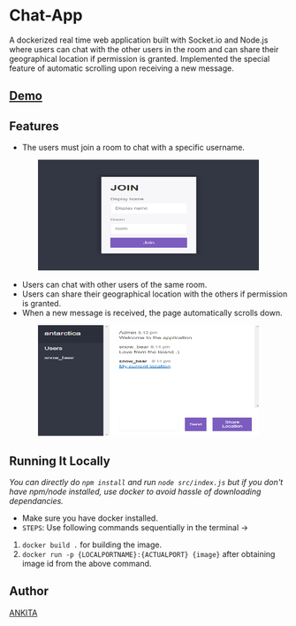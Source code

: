 # Chat-App
A dockerized real time web application built with Socket.io and Node.js where users can chat with the other users in the room and can share their geographical location if permission is granted. Implemented  the special feature of automatic scrolling upon receiving a new message.

## [Demo](https://ankita-chatapp.herokuapp.com/)

## Features
- The users must join a room to chat with a specific username.

 <p align="center">
 <img src="https://github.com/Ankitabit3496/Chat-App/blob/main/Images/Image_1.png" width="400" height="200" style="float:center">
 </p>
 
- Users can chat with other users of the same room.
- Users can share their geographical location with the others if permission is granted.
- When a new message is received, the page automatically scrolls down.

 <p align="center">
 <img src="https://github.com/Ankitabit3496/Chat-App/blob/main/Images/Image_2.png" width="400" height="200" style="float:center">
 </p>
 
 ## Running It Locally
 *You can directly do `npm install` and run `node src/index.js` but if you don't have npm/node installed, use docker to avoid hassle of downloading dependancies.*
 - Make sure you have docker installed.
 - `STEPS`: Use following commands sequentially in the terminal ->
  1. `docker build .` for building the image.
  2. `docker run -p {LOCALPORTNAME}:{ACTUALPORT} {image}` after obtaining image id from the above command.
  
 ## Author
   [ANKITA](https://github.com/Ankitabit3496)
